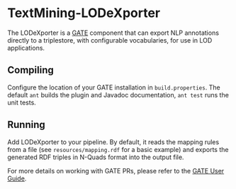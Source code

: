 # TextMining-LODeXporter

The LODeXporter is a [GATE](https://gate.ac.uk/ "General Architecture for Text Engineering (GATE)") component that can export NLP annotations directly to a triplestore, with configurable vocabularies, for use in LOD applications. 

## Compiling

Configure the location of your GATE installation in `build.properties`. The default `ant` builds the plugin and Javadoc documentation, `ant test` runs the unit tests.

## Running

Add LODeXporter to your pipeline. By default, it reads the mapping rules from a file (see `resources/mapping.rdf` for a basic example) and exports the generated RDF triples in N-Quads format into the output file.

For more details on working with GATE PRs, please refer to the [GATE User Guide](https://gate.ac.uk/sale/tao/split.html).